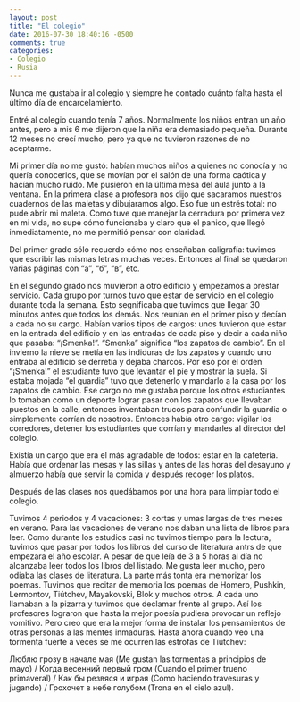 ```yaml
---
layout: post
title: "El colegio"
date: 2016-07-30 18:40:16 -0500
comments: true
categories:
- Colegio
- Rusia
---
```



Nunca me gustaba ir al colegio y siempre he contado cuánto falta hasta el
último día de encarcelamiento.

Entré al colegio cuando tenía 7 años. Normalmente los niños entran un año
antes, pero a mis 6 me dijeron que la niña era demasiado pequeña. Durante
12 meses no crecí mucho, pero ya que no tuvieron razones de no aceptarme.

Mi primer día no me gustó: habían muchos niños a quienes no conocía y no
quería conocerlos, que se movían por el salón de una forma caótica y hacían
mucho ruido. Me pusieron en la última mesa del aula junto a la ventana.
En la primera clase a profesora nos dijo que sacaramos nuestros cuadernos
de las maletas y dibujaramos algo. Eso fue un estrés total: no pude abrir
mi maleta. Como tuve que manejar la cerradura por primera vez en mi vida,
no supe cómo funcionaba y claro que el panico, que llegó inmediatamente,
no me permitió pensar con claridad.

Del primer grado sólo recuerdo cómo nos enseñaban caligrafía: tuvimos
que escribir las mismas letras muchas veces. Entonces al final se quedaron
varias páginas con “а”, “б”, “в”, etc.

En el segundo grado nos muvieron a otro edificio y empezamos a prestar
servicio. Cada grupo por turnos tuvo que estar de servicio en el colegio
durante toda la semana. Esto segnificaba que tuvimos que llegar 30 minutos
antes que todos los demás.  Nos reunían en el primer piso y decían a cada
no su cargo. Habían varios tipos de cargos: unos tuvieron que estar en
la entrada del edificio y en las entradas de cada piso y decir a cada niño
que pasaba: “¡Smenka!”. “Smenka” significa “los zapatos de cambio”.
En el invierno la nieve se metía en las indiduras de los zapatos y cuando
uno entraba al edificio se derretía y dejaba charcos. Por eso por el orden
“¡Smenka!” el estudiante tuvo que levantar el pie y mostrar la suela.
Si estaba mojada “el guardia” tuvo que detenerlo y mandarlo a la casa por
los zapatos de cambio. Ese cargo no me gustaba porque los otros estudiantes
lo tomaban como un deporte lograr pasar con los zapatos que llevaban puestos
en la calle, entonces inventaban trucos para confundir la guardia o
simplemente corrían de nosotros. Entonces había otro cargo: vigilar
los corredores, detener los estudiantes que corrían y mandarles
al director del colegio.

Existía un cargo que era el más agradable de todos: estar en la cafetería.
Había que ordenar las mesas y las sillas y antes de las horas del desayuno
y almuerzo había que servir la comida y después recoger los platos.

Después de las clases nos quedábamos por una hora para limpiar todo el colegio.

Tuvimos 4 periodos y 4 vacaciones: 3 cortas y umas largas de tres meses
en verano. Para las vacaciones de verano nos daban una lista de libros para
leer. Como durante los estudios casi no tuvimos tiempo para la lectura,
tuvimos que pasar por todos los libros del curso de literatura antrs de
que empezara el año escolar. A pesar de que leía de 3 a 5 horas al día no
alcanzaba leer todos los libros del listado. Me gusta leer mucho, pero
odiaba las clases de literatura. La parte más tonta era memorizar los poemas.
Tuvimos que recitar de memoria los poemas de Homero, Pushkin, Lermontov,
Tiútchev, Mayakovski, Blok y muchos otros. A cada uno llamaban a la pizarra
y tuvimos que declamar frente al grupo. Así los profesores lograron que hasta
la mejor poesía pudiera provocar un reflejo vomitivo. Pero creo que era la
mejor forma de instalar los pensamientos de otras personas a las mentes
inmaduras. Hasta ahora cuando veo una tormenta fuerte a veces se me ocurren
las estrofas de Tiútchev:

Люблю грозу в начале мая (Me gustan las tormentas a principios de mayo) /
Когда весенний первый гром (Cuando el primer trueno primaveral) /
Как бы резвяся и играя (Como haciendo travesuras y jugando) / 
Грохочет в небе голубом (Trona en el cielo azul).


